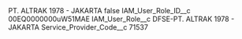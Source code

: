 <?xml version="1.0" encoding="UTF-8"?>
<CustomMetadata xmlns="http://soap.sforce.com/2006/04/metadata" xmlns:xsi="http://www.w3.org/2001/XMLSchema-instance" xmlns:xsd="http://www.w3.org/2001/XMLSchema">
    <label>PT.  ALTRAK 1978 - JAKARTA</label>
    <protected>false</protected>
    <values>
        <field>IAM_User_Role_ID__c</field>
        <value xsi:type="xsd:string">00EQ0000000uW51MAE</value>
    </values>
    <values>
        <field>IAM_User_Role__c</field>
        <value xsi:type="xsd:string">DFSE-PT.  ALTRAK 1978 - JAKARTA</value>
    </values>
    <values>
        <field>Service_Provider_Code__c</field>
        <value xsi:type="xsd:string">71537</value>
    </values>
</CustomMetadata>
